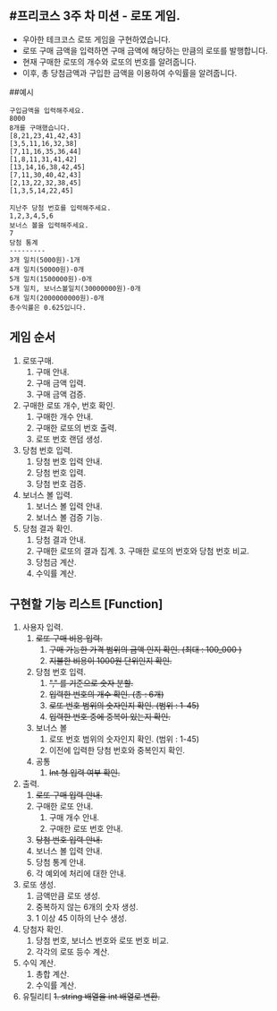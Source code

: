 #프리코스 3주 차 미션 - 로또 게임.
-------------------------------------------
* 우아한 테크코스 로또 게임을 구현하였습니다.
* 로또 구매 금액을 입력하면 구매 금액에 해당하는 만큼의 로또를 발행합니다.
* 현재 구매한 로또의 개수와 로또의 번호를 알려줍니다.
* 이후, 총 당첨금액과 구입한 금액을 이용하여 수익률을 알려줍니다.

##예시
```
구입금액을 입력해주세요.
8000
8개를 구매했습니다.
[8,21,23,41,42,43]
[3,5,11,16,32,38]
[7,11,16,35,36,44]
[1,8,11,31,41,42]
[13,14,16,38,42,45]
[7,11,30,40,42,43]
[2,13,22,32,38,45]
[1,3,5,14,22,45]

지난주 당첨 번호를 입력해주세요.
1,2,3,4,5,6
보너스 볼을 입력해주세요.
7
당첨 통계
---------
3개 일치(5000원)-1개
4개 일치(50000원)-0개
5개 일치(1500000원)-0개
5개 일치, 보너스볼일치(30000000원)-0개
6개 일치(2000000000원)-0개
총수익률은 0.625입니다.
```

## 게임 순서
1. 로또구매.  
    1. 구매 안내.
    2. 구매 금액 입력.
    3. 구매 금액 검증.
2. 구매한 로또 개수, 번호 확인.
    1. 구매한 개수 안내.
    2. 구매한 로또의 번호 출력.
    3. 로또 번호 랜덤 생성.
3. 당첨 번호 입력.
    1. 당첨 번호 입력 안내.
    2. 당첨 번호 입력.
    3. 당첨 번호 검증.
4. 보너스 볼 입력.
    1. 보너스 볼 입력 안내.
    2. 보너스 볼 검증 기능.
5. 당첨 결과 확인.
    1. 당첨 결과 안내.
    2. 구매한 로또의 결과 집계.
        3. 구매한 로또의 번호와 당첨 번호 비교.
    3. 당첨금 계산.
    4. 수익률 계산.
    
    
## 구현할 기능 리스트 [Function]
1. 사용자 입력.
    1. ~~로또 구매 비용 입력.~~
        1. ~~구매 가능한 가격 범위의 금액 인지 확인. (최대 : 100_000 )~~
        2. ~~지불한 비용이 1000원 단위인지 확인.~~
    2. 당첨 번호 입력.
        1. ~~"," 를 기준으로 숫자 분할.~~
        2. ~~입력한 번호의 개수 확인. (총 : 6개)~~
        3. ~~로또 번호 범위의 숫자인지 확인. (범위 : 1-45)~~
        4. ~~입력한 번호 중에 중복이 있는지 확인.~~
    3. 보너스 볼
        1. 로또 번호 범위의 숫자인지 확인. (범위 : 1-45)
        2. 이전에 입력한 당첨 번호와 중복인지 확인.
    4. 공통 
        1. ~~Int 형 입력 여부 확인.~~
2. 출력.
    1. ~~로또 구매 입력 안내.~~
    2. 구매한 로또 안내.
        1. 구매 개수 안내.
        2. 구매한 로또 번호 안내.
    3. ~~당첨 번호 입력 안내.~~
    4. 보너스 볼 입력 안내.
    5. 당첨 통계 안내.
    6. 각 예외에 처리에 대한 안내.
2. 로또 생성.
    1. 금액만큼 로또 생성.
    2. 중복하지 않는 6개의 숫자 생성.
    3. 1 이상 45 이하의 난수 생성.
3. 당첨자 확인.
    1. 당첨 번호, 보너스 번호와 로또 번호 비교.
    2. 각각의 로또 등수 계산.
4. 수익 계산.
    1. 총합 계산.
    2. 수익률 계산.
5. 유틸리티
    ~~1. string 배열을 int 배열로 변환.~~

